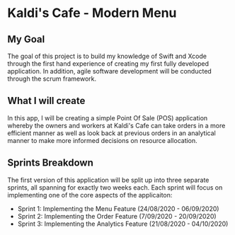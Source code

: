 #  Kaldi's Cafe - Modern Menu

## My Goal

The goal of this project is to build my knowledge of Swift and Xcode through the first hand experience of creating my first fully developed application. In addition, agile software development will be conducted through the scrum framework.

## What I will create

In this app, I will be creating a simple Point Of Sale (POS) application whereby the owners and workers at Kaldi's Cafe can take orders in a more efficient manner as well as look back at previous orders in an analytical manner to make more informed decisions on resource allocation.

## Sprints Breakdown

The first version of this application will be split up into three separate sprints, all spanning for exactly two weeks each. 
Each sprint will focus on implementing one of the core aspects of the applicaiton:
* Sprint 1: Implementing the Menu Feature (24/08/2020 - 06/09/2020)
* Sprint 2: Implementing the Order Feature (7/09/2020 - 20/09/2020)
* Sprint 3: Implementing the Analytics Feature (21/08/2020 - 04/10/2020)
